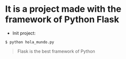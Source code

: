 # It is a project made with the framework of Python **Flask**

* Init project:

```shell
$ python hola_mundo.py
```

> Flask is the best framework of Python